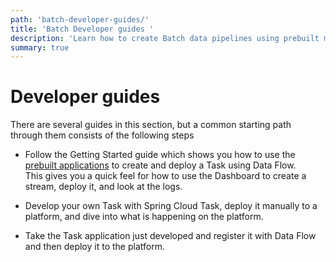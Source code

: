 ```yaml
---
path: 'batch-developer-guides/'
title: 'Batch Developer guides '
description: 'Learn how to create Batch data pipelines using prebuilt microservices or create your own'
summary: true
---
```


# Developer guides

There are several guides in this section, but a common starting path through them consists of the following steps

- Follow the Getting Started guide which shows you how to use the [prebuilt applications](%currentPath%/concepts/app-starters/) to create and deploy a Task using Data Flow.  
  This gives you a quick feel for how to use the Dashboard to create a stream, deploy it, and look at the logs.

- Develop your own Task with Spring Cloud Task, deploy it manually to a platform, and dive into what is happening on the platform.

- Take the Task application just developed and register it with Data Flow and then deploy it to the platform.
